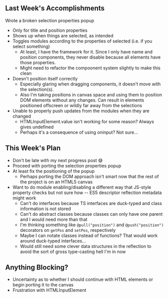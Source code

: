 ## Last Week's Accomplishments

Wrote a broken selection properties popup
- Only for title and position properties
- Shows up when things are selected, as intended
- Toggles modules according to the properties of selected (i.e. if you select something)
    - At least, I have the framework for it. Since I only have name and position components, they never disable because all elements have those properties.
    - Might need to refactor the compoonent system slightly to make this clean
- Doesn't position itself correctly
    - Especially glaring when dragging components, it doesn't move with the selection(s).
    - Also I'm taking positions in canvas space and using them to position DOM elements without any changes. Can result in elements positioned offscreen or wildly far away from the selections
- Unable to properly push updates from the modules when they are changed
    - HTMLInputElement.value isn't working for some reason? Always gives undefined
  - Perhaps it's a consequence of using oninput? Not sure...

## This Week's Plan

- Don't be late with my next progress post 😅
- Proceed with porting the selection properties popup
- At least fix the positioning of the popup
    - Perhaps porting the DOM approach isn't smart now that the rest of the project is on an HTML5 canvas
-  Want to do module enabling/disabling a different way that JS-style property checks but not sure how -- ES5 descriptor reflection metadata might work
    - Can't do interfaces because TS interfaces are duck-typed and class information is not stored
    - Can't do abstract classes because classes can only have one parent and I would need more than that
    - I'm thinking something like `@pull("position")` and `@push("position")` decorators on `getPos` and `setPos`, respectively
    - Maybe I can notate classes instead of functions? That would work around duck-typed interfaces...
    - Would still need some clever data structures in the reflection to avoid the sort of gross type-casting hell I'm in now

## Anything Blocking?

- Uncertainty as to whether I should continue with HTML elements or begin porting it to the canvas
- Frustration with HTMLInputElement